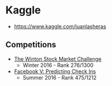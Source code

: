 # Kaggle
* https://www.kaggle.com/juanlasheras

## Competitions
* [The Winton Stock Market Challenge](./winton)
  * Winter 2016 - Rank 276/1300
* [Facebook V: Predicting Check Ins](./fb5-checkins)
  * Summer 2016 - Rank 475/1212

